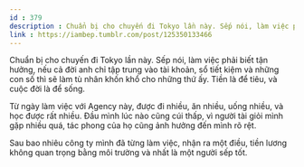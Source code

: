 ```yaml
---
id : 379
description : Chuẩn bị cho chuyến đi Tokyo lần này. Sếp nói, làm việc phải biết tận hưởng, nếu cả đời anh chỉ tập trung vào tài khoản, sổ tiết kiệm và những con số thì sẽ làm tù nhân khốn khổ cho những thứ ấy. Tiền là để tiêu, và cuộc đời là để sống.
link : https://iambep.tumblr.com/post/125350133466
---
```


Chuẩn bị cho chuyến đi Tokyo lần này. Sếp nói, làm việc phải biết tận hưởng,
nếu cả đời anh chỉ tập trung vào tài khoản, sổ tiết kiệm và những con số
thì sẽ làm tù nhân khốn khổ cho những thứ ấy. Tiền là để tiêu, và cuộc đời
là để sống.

Từ ngày làm việc với Agency này, được đi nhiều, ăn nhiều, uống nhiều, và
học được rất nhiều. Đầu mình lúc nào cũng cúi thấp, vì người tài giỏi mình
gặp nhiều quá, tác phong của họ cũng ảnh hưởng đến mình rõ rệt.

Sau bao nhiêu công ty mình đã từng làm việc, nhận ra một điều, tiền lương
không quan trọng bằng môi trường và nhất là một người sếp tốt.